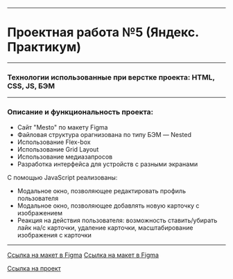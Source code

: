------
# Проектная работа №5 (Яндекс. Практикум)
------
### Технологии использованные при верстке проекта: HTML, CSS, JS, БЭМ
------
### Описание и функциональность проекта:
*  Cайт "Mesto" по макету Figma
*  Файловая структура орагнизована по типу БЭМ — Nested
*  Использование Flex-box
*  Использование Grid Layout
*  Использование медиазапросов
*  Разработка интерфейса для устройств с разными экранами

С помощью JavaScript реализованы:
*  Модальное окно, позволяющее редактировать профиль пользователя
*  Модальное окно, позволяющее добавлять новую карточку с изображением
*  Реакция на действия пользователя: возможность ставить/убирать лайк на/с карточки, удаление карточки, масштабирование изображения с карточки


------

[Ссылка на макет в Figma](https://www.figma.com/file/2cn9N9jSkmxD84oJik7xL7/JavaScript.-Sprint-4?node-id=0%3A1)
[Ссылка на макет в Figma](https://www.figma.com/file/bjyvbKKJN2naO0ucURl2Z0/JavaScript.-Sprint-5?node-id=50160%3A172)

[Ссылка на проект](https://kkulumbegova.github.io/mesto/)

